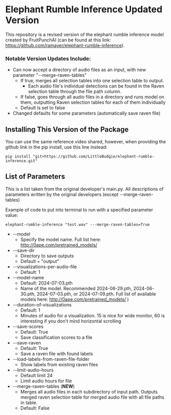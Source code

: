 # Elephant Rumble Inference Updated Version

This repository is a revised version of the elephant rumble inference model created by FruitPunchAI (can be found at this link: https://github.com/ramayer/elephant-rumble-inference). 

### Notable Version Updates Include:
* Can now accept a directory of audio files as an input, with new parameter "--merge-raven-tables"
    * If true, merges all selection tables into one selection table to output.
         * Each audio file's individual detections can be found in the Raven selection table through the file path column.
    * If false, goes through all audio files in a directory and runs model on them, outputting Raven selection tables for each of them individually
    * Default is set to false
* Changed defaults for some parameters (automatically save raven file)

## Installing This Version of the Package
You can use the same reference video shared, however, when providing the github link in the pip install, use this line instead:
```
pip install "git+https://github.com/LittleBudgie/elephant-rumble-inference.git"
```

## List of Parameters
This is a list taken from the original developer's main.py. All descriptions of parameters written by the original developers (except --merge-raven-tables)

Example of code to put into terminal to run with a specified parameter value: 
```
elephant-rumble-inference "test.wav" ---merge-raven-tables=True
```

* --model
    * Specify the model name. Full list here: http://0ape.com/pretrained_models/
* --save-dir
    * Directory to save outputs
    * Default = "output" 
* --visualizations-per-audio-file
    * Default: 1
* --model-name
    * Default: 2024-07-03.pth
    * Name of the model.  Recommended 2024-06-29.pth, 2024-06-30.pth, 2024-07-03.pth, or 2024-07-09.pth. Full list of available models here: http://0ape.com/pretrained_models/ )
* --duration-of-visualizations
    * Default: 1
    * Minutes of audio for a visualization. 15 is nice for wide monitor, 60 is interesting if you don't mind horizontal scrolling
* --save-scores
    * Default: True
    * Save classification scores to a file
* --save-raven
    * Default: True
    * Save a raven file with found labels
* --load-labels-from-raven-file-folder
    * Show labels from existing raven files
* --limit-audio-hours
    * Default limit 24
    * Limit audio hours for file
* --merge-raven-tables (**NEW**)
    * Merges all audio files in each subdirectory of input path. Outputs merged raven selection table for merged audio file with all file paths in table.
    * Default: False

